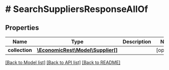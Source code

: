 # # SearchSuppliersResponseAllOf

## Properties

Name | Type | Description | Notes
------------ | ------------- | ------------- | -------------
**collection** | [**\EconomicRest\Model\Supplier[]**](Supplier.md) |  | [optional]

[[Back to Model list]](../../README.md#models) [[Back to API list]](../../README.md#endpoints) [[Back to README]](../../README.md)
